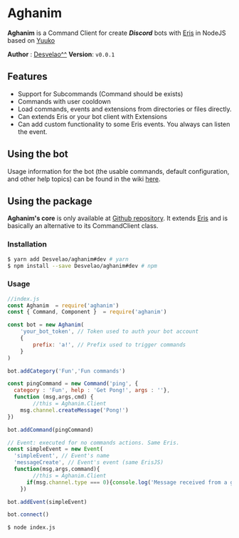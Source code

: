 # Aghanim

**Aghanim** is a Command Client for create ***Discord*** bots with [Eris](https://github.com/abalabahaha/eris) in NodeJS based on [Yuuko](https://geo1088.github.io/yuuko)

__Author__ : [Desvelao^^](https://desvelao.github.io/profile/)  __Version__: `v0.0.1`

## Features
- Support for Subcommands (Command should be exists)
- Commands with user cooldown
- Load commands, events and extensions from directories or files directly.
- Can extends Eris or your bot client with Extensions
- Can add custom functionality to some Eris events. You always can listen the event.

## Using the bot

Usage information for the bot (the usable commands, default configuration, and other help topics) can be found in the wiki [here](https://github.io/Desvelao/aghanim/wiki).

## Using the package

**Aghanim's core** is only available at [Github repository](https://github.com/Desvelao/aghanim). It extends [Eris](https://github.com/abalabahaha/eris) and is basically an alternative to its CommandClient class.

### Installation

```bash
$ yarn add Desvelao/aghanim#dev # yarn
$ npm install --save Desvelao/aghanim#dev # npm
```

### Usage

```js
//index.js
const Aghanim  = require('aghanim')
const { Command, Component }  = require('aghanim')

const bot = new Aghanim(
	'your_bot_token', // Token used to auth your bot account
    {
  		prefix: 'a!', // Prefix used to trigger commands
	}
)

bot.addCategory('Fun','Fun commands')

const pingCommand = new Command('ping', {
  category : 'Fun', help : 'Get Pong!', args : ''},
  function (msg,args,cmd) {
		//this = Aghanim.Client
  	msg.channel.createMessage('Pong!')
})

bot.addCommand(pingCommand)

// Event: executed for no commands actions. Same Eris.
const simpleEvent = new Event(
  'simpleEvent', // Event's name
  'messageCreate', // Event's event (same ErisJS)
  function(msg,args,command){
		//this = Aghanim.Client
	  if(msg.channel.type === 0){console.log('Message received from a guild!')}
	})

bot.addEvent(simpleEvent)

bot.connect()
```

```bash
$ node index.js
```
